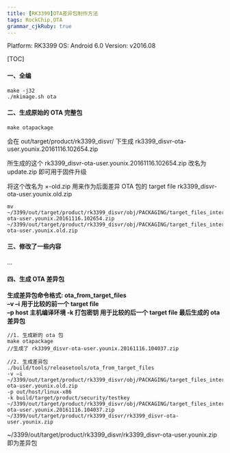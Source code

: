 ```yaml
---
title: [RK3399]OTA差异包制作方法
tags: RockChip,OTA
grammar_cjkRuby: true
---
```

Platform: RK3399
OS: Android 6.0
Version: v2016.08

[TOC]

#### 一、全编
```
make -j32
./mkimage.sh ota
```
#### 二、生成原始的 OTA 完整包
```
make otapackage
```
会在 out/target/product/rk3399_disvr/ 下生成 rk3399_disvr-ota-user.younix.20161116.102654.zip

所生成的这个 rk3399_disvr-ota-user.younix.20161116.102654.zip 改名为 update.zip 即可用于固件升级

将这个改名为 ×-old.zip 用来作为后面差异 OTA 包的 target file
rk3399_disvr-ota-user.younix.old.zip
```
mv 
~/3399/out/target/product/rk3399_disvr/obj/PACKAGING/target_files_intermediates/rk3399_disvr-ota-user.younix.20161116.102654.zip
~/3399/out/target/product/rk3399_disvr/obj/PACKAGING/target_files_intermediates/rk3399_disvr-ota-user.younix.old.zip
```

#### 三、修改了一些内容
...

#### 四、生成 OTA 差异包
**生成差异包命令格式: 
ota_from_target_files   
–v –i  用于比较的前一个 target file   
–p host 主机编译环境 
‐k  打包密钥 
用于比较的后一个 target file 
最后生成的 ota 差异包**   
```
//1. 生成新的 ota 包
make otapackage
//生成了 rk3399_disvr-ota-user.younix.20161116.104037.zip

//2. 生成差异包
./build/tools/releasetools/ota_from_target_files   
‐v –i 
~/3399/out/target/product/rk3399_disvr/obj/PACKAGING/target_files_intermediates/rk3399_disvr-ota-user.younix.old.zip
‐p out/host/linux‐x86   
‐k build/target/product/security/testkey   
~/3399/out/target/product/rk3399_disvr/obj/PACKAGING/target_files_intermediates/rk3399_disvr-ota-user.younix.20161116.104037.zip
~/3399/out/target/product/rk3399_disvr/rk3399_disvr-ota-user.younix.zip
```
~/3399/out/target/product/rk3399_disvr/rk3399_disvr-ota-user.younix.zip
即为差异包